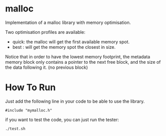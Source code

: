 malloc
======

Implementation of a malloc library with memory optimisation.

Two optimisation profiles are available:
- quick: the malloc will get the first available memory spot.
- best : will get the memory spot the closest in size.

Notice that in order to have the lowest memory footprint,
the metadata memory block only contains a pointer to the next free block,
and the size of the data following it. (no previous block)

# How To Run

Just add the following line in your code to be able to use the library.

	#include "mymalloc.h"

if you want to test the code, you can just run the tester:

	./test.sh
